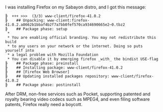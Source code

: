 I was installing Firefox on my Sabayon distro, and I got this message:


    ╠  +++ >>>  (3/3) www-client/firefox-41.0.2
    ╠    ## Unpacking: www-client:firefox-41.0.2.a8662b1bbaf4b2f7a7bb0fef570ca934690665e2~0.tbz2
    ╠    ## Package phase: setup
     * 
     * You are enabling official branding. You may not redistribute this build
     * to any users on your network or the internet. Doing so puts yourself into
     * a legal problem with Mozilla Foundation
     * You can disable it by emerging firefox _with_ the bindist USE-flag
    ╠    ## Package phase: preinstall
    ╠    ## Installing package: www-client/firefox-41.0.2
    ╠    ## [Firefox Web Browser]
    ╠    ## Updating installed packages repository: www-client/firefox-41.0.2
    ╠    ## Package phase: postinstall


After DRM, non-free services such as Pocket, supporting patented and royalty bearing video codecs such as MPEG4, and even filing software patents, Firefox really need a boycott.